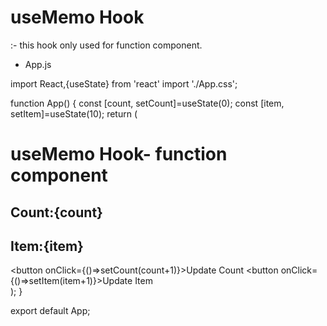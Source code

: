 # useMemo Hook
:- this hook only used for function component.

- App.js

import React,{useState} from 'react'
import './App.css';

function App() {
  const [count, setCount]=useState(0);
  const [item, setItem]=useState(10);
  return (
    <div className="App">
      <h1>useMemo Hook- function component</h1>
      <h2>Count:{count}</h2>
      <h2>Item:{item}</h2>
      <button onClick={()=>setCount(count+1)}>Update Count</button>
      <button onClick={()=>setItem(item+1)}>Update Item</button>
    </div>
  );
}

export default App;
